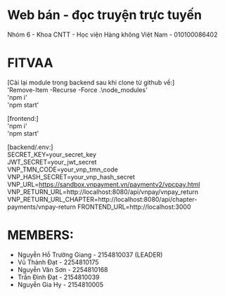 # Web bán - đọc truyện trực tuyến
Nhóm 6 - Khoa CNTT - Học viện Hàng không Việt Nam - 010100086402
# FITVAA  
[Cài lại module trong backend sau khi clone từ github về:]  
'Remove-Item -Recurse -Force .\node_modules'  
'npm i'  
'npm start'  

[frontend:]  
'npm i'  
'npm start'  
  
[backend/.env:]   
SECRET_KEY=your_secret_key  
JWT_SECRET=your_jwt_secret  
VNP_TMN_CODE=your_vnp_tmn_code  
VNP_HASH_SECRET=your_vnp_hash_secret  
VNP_URL=https://sandbox.vnpayment.vn/paymentv2/vpcpay.html  
VNP_RETURN_URL=http://localhost:8080/api/vnpay/vnpay_return  
VNP_RETURN_URL_CHAPTER=http://localhost:8080/api/chapter-payments/vnpay-return
FRONTEND_URL=http://localhost:3000  
  
# MEMBERS:
- Nguyễn Hồ Trường Giang - 2154810037 (LEADER)  
- Vũ Thành Đạt - 2254810175  
- Nguyễn Văn Sơn - 2254810168  
- Trần Đình Đạt - 2154810039  
- Nguyễn Gia Hy - 2154810005
